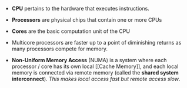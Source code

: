 * **CPU** pertains to the hardware that executes instructions.
* **Processors** are physical chips that contain one or more CPUs
* **Cores** are the basic computation unit of the CPU

* Multicore processors are faster up to a point of diminishing returns as many processors compete for memory.
* **Non-Uniform Memory Access**  (NUMA) is a system where each processor / core has its own local [[Cache Memory]], and each local memory is connected via remote memory (called the **shared system interconnect**). *This makes local access fast but remote access slow*.